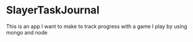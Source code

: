 SlayerTaskJournal
=================

This is an app I want to make to track progress with a game I play by using mongo and node
